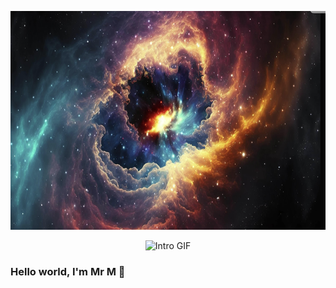 <!-- Resize your PNG using HTML instead of Markdown -->
<p align="center">
  <img src="./hello_me.png" width="1000" height="350"  alt="Welcome"/>
</p>

<p align="center">
  <img src="Git.gif" width="300" alt="Intro GIF"/>
</p>

### Hello world, I'm Mr M 👋  

